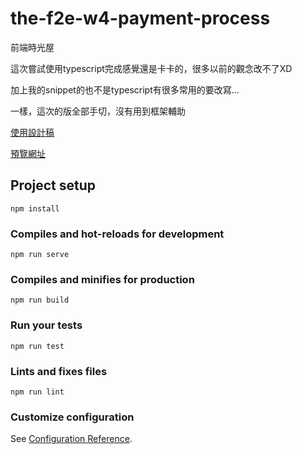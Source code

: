 # the-f2e-w4-payment-process

前端時光屋

這次嘗試使用typescript完成感覺還是卡卡的，很多以前的觀念改不了XD

加上我的snippet的也不是typescript有很多常用的要改寫...

一樣，這次的版全部手切，沒有用到框架輔助

[使用設計稿](https://challenge.thef2e.com/user/1600?schedule=3421#works-3421)

[預覽網址](https://tianyili.github.io/the-f2e-w4-payment-process)

## Project setup
```
npm install
```

### Compiles and hot-reloads for development
```
npm run serve
```

### Compiles and minifies for production
```
npm run build
```

### Run your tests
```
npm run test
```

### Lints and fixes files
```
npm run lint
```

### Customize configuration
See [Configuration Reference](https://cli.vuejs.org/config/).
